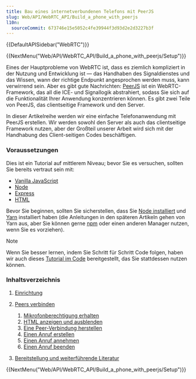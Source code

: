 ```yaml
---
title: Bau eines internetverbundenen Telefons mit PeerJS
slug: Web/API/WebRTC_API/Build_a_phone_with_peerjs
l10n:
  sourceCommit: 673746e15e5052c4fe39944f3d93d2e2d3227b3f
---
```


{{DefaultAPISidebar("WebRTC")}}

{{NextMenu("Web/API/WebRTC_API/Build_a_phone_with_peerjs/Setup")}}

Eines der Hauptprobleme von WebRTC ist, dass es ziemlich kompliziert in der Nutzung und Entwicklung ist — das Handhaben des Signaldienstes und das Wissen, wann der richtige Endpunkt angesprochen werden muss, kann verwirrend sein. Aber es gibt gute Nachrichten: [PeerJS](https://peerjs.com/) ist ein WebRTC-Framework, das all die ICE- und Signallogik abstrahiert, sodass Sie sich auf die Funktionalität Ihrer Anwendung konzentrieren können. Es gibt zwei Teile von PeerJS, das clientseitige Framework und den Server.

In dieser Artikelreihe werden wir eine einfache Telefonanwendung mit PeerJS erstellen. Wir werden sowohl den Server als auch das clientseitige Framework nutzen, aber der Großteil unserer Arbeit wird sich mit der Handhabung des Client-seitigen Codes beschäftigen.

### Voraussetzungen

Dies ist ein Tutorial auf mittlerem Niveau; bevor Sie es versuchen, sollten Sie bereits vertraut sein mit:

- [Vanilla JavaScript](/de/docs/Web/JavaScript)
- [Node](https://nodejs.org/en)
- [Express](/de/docs/Learn_web_development/Extensions/Server-side/Express_Nodejs)
- [HTML](/de/docs/Web/HTML)

Bevor Sie beginnen, sollten Sie sicherstellen, dass Sie [Node installiert](https://nodejs.org/en/download) und [Yarn](https://classic.yarnpkg.com/en/docs/install) installiert haben (die Anleitungen in den späteren Artikeln gehen von Yarn aus, aber Sie können gerne [npm](https://docs.npmjs.com/getting-started/) oder einen anderen Manager nutzen, wenn Sie es vorziehen).

> [!NOTE]
> Wenn Sie besser lernen, indem Sie Schritt für Schritt Code folgen, haben wir auch dieses [Tutorial im Code](https://github.com/SamsungInternet/WebPhone/tree/master/tutorial) bereitgestellt, das Sie stattdessen nutzen können.

### Inhaltsverzeichnis

1. [Einrichtung](/de/docs/Web/API/WebRTC_API/Build_a_phone_with_peerjs/Setup)
2. [Peers verbinden](/de/docs/Web/API/WebRTC_API/Build_a_phone_with_peerjs/Connect_peers)

   1. [Mikrofonberechtigung erhalten](/de/docs/Web/API/WebRTC_API/Build_a_phone_with_peerjs/Connect_peers/Get_microphone_permission)
   2. [HTML anzeigen und ausblenden](/de/docs/Web/API/WebRTC_API/Build_a_phone_with_peerjs/Connect_peers/Show_hide_html)
   3. [Eine Peer-Verbindung herstellen](/de/docs/Web/API/WebRTC_API/Build_a_phone_with_peerjs/Connect_peers/Create_a_peer_connection)
   4. [Einen Anruf erstellen](/de/docs/Web/API/WebRTC_API/Build_a_phone_with_peerjs/Connect_peers/Creating_a_call)
   5. [Einen Anruf annehmen](/de/docs/Web/API/WebRTC_API/Build_a_phone_with_peerjs/Connect_peers/Answer_a_call)
   6. [Einen Anruf beenden](/de/docs/Web/API/WebRTC_API/Build_a_phone_with_peerjs/Connect_peers/End_a_call)

3. [Bereitstellung und weiterführende Literatur](/de/docs/Web/API/WebRTC_API/Build_a_phone_with_peerjs/Deployment_and_further_reading)

{{NextMenu("Web/API/WebRTC_API/Build_a_phone_with_peerjs/Setup")}}
